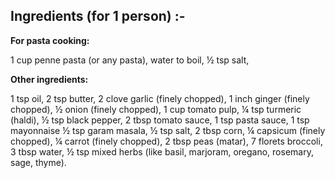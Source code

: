 ## Ingredients (for 1 person) :-

__For pasta cooking:__

1 cup penne pasta (or any pasta),
water to boil,
½ tsp salt,

__Other ingredients:__

1 tsp oil,
2 tsp butter,
2 clove garlic (finely chopped),
1 inch ginger (finely chopped),
½ onion (finely chopped),
1 cup tomato pulp,
¼ tsp turmeric (haldi),
½ tsp black pepper,
2 tbsp tomato sauce,
1 tsp pasta sauce,
1 tsp mayonnaise
½ tsp garam masala,
½ tsp salt,
2 tbsp corn,
¼ capsicum (finely chopped),
¼ carrot (finely chopped),
2 tbsp peas (matar),
7 florets broccoli,
3 tbsp water,
½ tsp mixed herbs (like basil, marjoram, oregano, rosemary, sage, thyme).